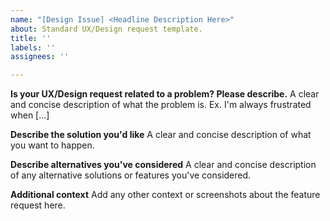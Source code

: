 ```yaml
---
name: "[Design Issue] <Headline Description Here>"
about: Standard UX/Design request template.
title: ''
labels: ''
assignees: ''

---
```


**Is your UX/Design request related to a problem? Please describe.**
A clear and concise description of what the problem is. Ex. I'm always frustrated when [...]

**Describe the solution you'd like**
A clear and concise description of what you want to happen.

**Describe alternatives you've considered**
A clear and concise description of any alternative solutions or features you've considered.

**Additional context**
Add any other context or screenshots about the feature request here.
